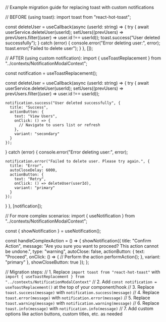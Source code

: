 // Example migration guide for replacing toast with custom notifications

// BEFORE (using toast):
import toast from "react-hot-toast";

const deleteUser = useCallback(async (userId: string) => {
try {
await userService.deleteUser(userId);
setUsers((prevUsers) => prevUsers.filter((user) => user.id !== userId));
toast.success("User deleted successfully");
} catch (error) {
console.error("Error deleting user:", error);
toast.error("Failed to delete user");
}
}, []);

// AFTER (using custom notification):
import { useToastReplacement } from "../contexts/NotificationModalContext";

const notification = useToastReplacement();

const deleteUser = useCallback(async (userId: string) => {
try {
await userService.deleteUser(userId);
setUsers((prevUsers) => prevUsers.filter((user) => user.id !== userId));

    notification.success("User deleted successfully", {
      title: "Success",
      actionButton: {
        text: "View Users",
        onClick: () => {
          // Navigate to users list or refresh
        },
        variant: "secondary"
      }
    });

} catch (error) {
console.error("Error deleting user:", error);

    notification.error("Failed to delete user. Please try again.", {
      title: "Error",
      autoCloseDelay: 6000,
      actionButton: {
        text: "Retry",
        onClick: () => deleteUser(userId),
        variant: "primary"
      }
    });

}
}, [notification]);

// For more complex scenarios:
import { useNotification } from "../contexts/NotificationModalContext";

const { showNotification } = useNotification();

const handleComplexAction = () => {
showNotification({
title: "Confirm Action",
message: "Are you sure you want to proceed? This action cannot be undone.",
type: "warning",
autoClose: false,
actionButton: {
text: "Proceed",
onClick: () => {
// Perform the action
performAction();
},
variant: "primary"
},
showCloseButton: true
});
};

// Migration steps:
// 1. Replace `import toast from "react-hot-toast"` with `import { useToastReplacement } from "../contexts/NotificationModalContext"`
// 2. Add `const notification = useToastReplacement()` at the top of your component/hook
// 3. Replace `toast.success(message)` with `notification.success(message)`
// 4. Replace `toast.error(message)` with `notification.error(message)`
// 5. Replace `toast.warning(message)` with `notification.warning(message)`
// 6. Replace `toast.info(message)` with `notification.info(message)`
// 7. Add custom options like action buttons, custom titles, etc. as needed
